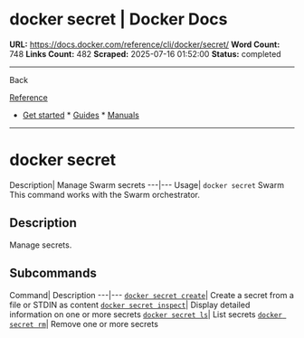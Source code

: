 # docker secret | Docker Docs

**URL:** https://docs.docker.com/reference/cli/docker/secret/
**Word Count:** 748
**Links Count:** 482
**Scraped:** 2025-07-16 01:52:00
**Status:** completed

---

Back

[Reference](https://docs.docker.com/reference/)

  * [Get started](https://docs.docker.com/get-started/)   * [Guides](https://docs.docker.com/guides/)   * [Manuals](https://docs.docker.com/manuals/)

* * *

# docker secret

Description| Manage Swarm secrets   ---|---   Usage| `docker secret`      Swarm This command works with the Swarm orchestrator.

## Description

Manage secrets.

## Subcommands

Command| Description   ---|---   [`docker secret create`](https://docs.docker.com/reference/cli/docker/secret/create/)| Create a secret from a file or STDIN as content   [`docker secret inspect`](https://docs.docker.com/reference/cli/docker/secret/inspect/)| Display detailed information on one or more secrets   [`docker secret ls`](https://docs.docker.com/reference/cli/docker/secret/ls/)| List secrets   [`docker secret rm`](https://docs.docker.com/reference/cli/docker/secret/rm/)| Remove one or more secrets